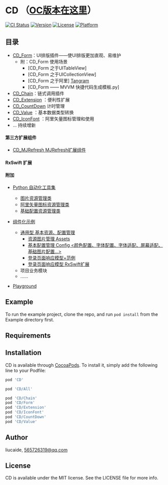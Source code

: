 # CD  （[OC版本在这里](https://github.com/liucaide/CD_ObjC)）

[![CI Status](https://img.shields.io/travis/liucaide/CD.svg?style=flat)](https://travis-ci.org/liucaide/CD)
[![Version](https://img.shields.io/cocoapods/v/CD.svg?style=flat)](https://cocoapods.org/pods/CD)
[![License](https://img.shields.io/cocoapods/l/CD.svg?style=flat)](https://cocoapods.org/pods/CD)
[![Platform](https://img.shields.io/cocoapods/p/CD.svg?style=flat)](https://cocoapods.org/pods/CD)

## 目录
- [CD_Form](https://github.com/liucaide/CD/tree/master/CD/CD_Form)：UI排版插件——使UI排版更加直观、易维护
  - 附：CD_Form 使用场景
    - [CD_Form 之于UITableView]
    - [CD_Form 之于UICollectionView]
    - [CD_Form 之于阿里] [Tangram](https://github.com/alibaba/tangram-ios)
    - [CD_Form —— MVVM 快捷代码生成模板.py]
- [CD_Chain](https://github.com/liucaide/CD/tree/master/CD/CD_Chain)：链式调用插件
- [CD_Extension](https://github.com/liucaide/CD/tree/master/CD/CD_Extension) ：便利性扩展
- [CD_CountDown](https://github.com/liucaide/CD/tree/master/CD/CD_CountDown) 计时管理
- [CD_Value](https://github.com/liucaide/CD/tree/master/CD/CD_Value) ：基本数据类型转换
- [CD_IconFont](https://github.com/liucaide/CD/tree/master/CD/CD_IconFont) ：阿里矢量图标管理和使用
- ... 持续增新


#### 第三方扩展组件
- [CD_MJRefresh MJRefresh扩展组件](https://github.com/liucaide/CD/tree/master/CD/CD_MJRefresh)

#### RxSwift 扩展

#### 附加
- [Python 自动化工具集](https://github.com/liucaide/CD/tree/master/PyToSwift)
  - [图片资源管理类](https://github.com/liucaide/CD/blob/master/PyToSwift/swift_assets.py)
  - [阿里矢量图标资源管理类](https://github.com/liucaide/CD/blob/master/PyToSwift/swift_iconfont.py)
  - [基础配置资源管理类](https://github.com/liucaide/CD/blob/master/PyToSwift/swift_config.py)

- [组件化示例](https://github.com/liucaide/CD/tree/master/Example)
  - [通用型 基本资源、配置管理](https://github.com/liucaide/CD/tree/master/Example/Util)
    - [资源图片管理 Assets](https://github.com/liucaide/CD/tree/master/Example/Util/Assets)
    - [基本配置管理 Config <颜色配置、字体配置、字体适配、屏幕适配、基础图片配置...>](https://github.com/liucaide/CD/tree/master/Example/Util/Config)
    - [登录页面响应模型+范例](https://github.com/liucaide/CD/tree/master/Example/Util/M_Sign)
    - [登录页面响应模型 RxSwift扩展](https://github.com/liucaide/CD/tree/master/Example/Util/M_SignRx)
  - 项目业务模块
  - ......
- [Playground](https://github.com/liucaide/CD/tree/master/Playground)


## Example

To run the example project, clone the repo, and run `pod install` from the Example directory first.

## Requirements

## Installation

CD is available through [CocoaPods](https://cocoapods.org). To install
it, simply add the following line to your Podfile:

```ruby
pod 'CD'
```
```ruby
pod 'CD/All'
```
```ruby
pod 'CD/Chain'
pod 'CD/Form'
pod 'CD/Extension'
pod 'CD/IconFont'
pod 'CD/CountDown'
pod 'CD/Value'
```
## Author

liucaide, 565726319@qq.com

## License

CD is available under the MIT license. See the LICENSE file for more info.
